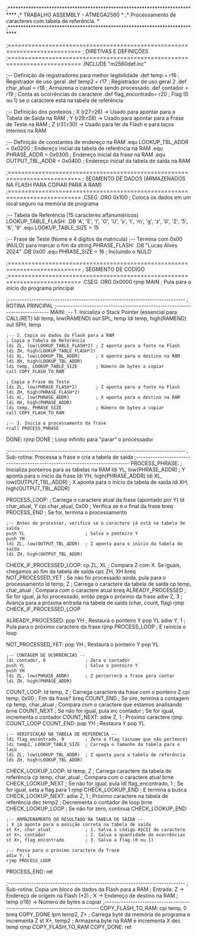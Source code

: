 ;***************************************************************************
;* TRABALHO ASSEMBLY - ATMEGA2560                                          *
;* Processamento de caracteres com tabela de referência.                   *
;***************************************************************************

;===========================================================================
; DIRETIVAS E DEFINIÇÕES
;===========================================================================
.INCLUDE "m2560def.inc"

;-- Definição de registradores para melhor legibilidade
.def temp           = r16  ; Registrador de uso geral
.def temp2          = r17  ; Registrador de uso geral 2
.def char_atual     = r18  ; Armazena o caractere sendo processado
.def contador       = r19  ; Conta as ocorrências do caractere
.def flag_encontrado= r20  ; Flag (0 ou 1) se o caractere está na tabela de referência

;-- Definição dos ponteiros
; X (r27:r26) -> Usado para apontar para a Tabela de Saída na RAM
; Y (r29:r28) -> Usado para apontar para a Frase de Teste na RAM
; Z (r31:r30) -> Usado para ler da Flash e para laços internos na RAM

;-- Definição de constantes de endereço na RAM
.equ LOOKUP_TBL_ADDR = 0x0200  ; Endereço inicial da tabela de referência na RAM
.equ PHRASE_ADDR     = 0x0300  ; Endereço inicial da frase na RAM
.equ OUTPUT_TBL_ADDR = 0x0400  ; Endereço inicial da tabela de saída na RAM

;===========================================================================
; SEGMENTO DE DADOS (ARMAZENADOS NA FLASH PARA COPIAR PARA A RAM)
;===========================================================================
.CSEG
.ORG 0x100 ; Coloca os dados em um local seguro na memória de programa

;-- Tabela de Referência (15 caracteres alfanuméricos)
LOOKUP_TABLE_FLASH:
.DB 'A', 'E', 'I', 'O', 'U', 's', 't', 'm', 'g', 'z', '0', '2', '5', '6', '9'
.equ LOOKUP_TABLE_SIZE = 15

;-- Frase de Teste (Nome e 4 dígitos da matrícula)
;-- Termina com 0x00 (NULO) para marcar o fim da string
PHRASE_FLASH:
.DB "Lucas Alves 2024"
.DB 0x00
.equ PHRASE_SIZE = 16 ; Incluindo o NULO

;===========================================================================
; SEGMENTO DE CÓDIGO
;===========================================================================
.CSEG
.ORG 0x0000
    rjmp MAIN       ; Pula para o início do programa principal

;---------------------------------------------------------------------------
; ROTINA PRINCIPAL
;---------------------------------------------------------------------------
MAIN:
    ;-- 1. Inicializa o Stack Pointer (essencial para CALL/RET)
    ldi temp, low(RAMEND)
    out SPL, temp
    ldi temp, high(RAMEND)
    out SPH, temp

    ;-- 2. Copia os dados da Flash para a RAM
    ; Copia a Tabela de Referência
    ldi ZL, low(LOOKUP_TABLE_FLASH*2) ; Z aponta para a fonte na Flash
    ldi ZH, high(LOOKUP_TABLE_FLASH*2)
    ldi XL, low(LOOKUP_TBL_ADDR)      ; X aponta para o destino na RAM
    ldi XH, high(LOOKUP_TBL_ADDR)
    ldi temp, LOOKUP_TABLE_SIZE       ; Número de bytes a copiar
    call COPY_FLASH_TO_RAM

    ; Copia a Frase de Teste
    ldi ZL, low(PHRASE_FLASH*2)       ; Z aponta para a fonte na Flash
    ldi ZH, high(PHRASE_FLASH*2)
    ldi XL, low(PHRASE_ADDR)          ; X aponta para o destino na RAM
    ldi XH, high(PHRASE_ADDR)
    ldi temp, PHRASE_SIZE             ; Número de bytes a copiar
    call COPY_FLASH_TO_RAM

    ;-- 3. Inicia o processamento da frase
    rcall PROCESS_PHRASE

DONE:
    rjmp DONE       ; Loop infinito para "parar" o processador

;---------------------------------------------------------------------------
; Sub-rotina: Processa a frase e cria a tabela de saída
;---------------------------------------------------------------------------
PROCESS_PHRASE:
    ; Inicializa ponteiros para as tabelas na RAM
    ldi YL, low(PHRASE_ADDR)      ; Y aponta para o início da frase
    ldi YH, high(PHRASE_ADDR)
    ldi XL, low(OUTPUT_TBL_ADDR)  ; X aponta para o início da tabela de saída
    ldi XH, high(OUTPUT_TBL_ADDR)

PROCESS_LOOP:
    ; Carrega o caractere atual da frase (apontado por Y)
    ld char_atual, Y
    cpi char_atual, 0x00          ; Verifica se é o final da frase
    breq PROCESS_END              ; Se for, termina o processamento

    ;-- Antes de processar, verifica se o caractere já está na tabela de saída
    push YL                       ; Salva o ponteiro Y
    push YH
    ldi ZL, low(OUTPUT_TBL_ADDR)  ; Z aponta para o início da tabela de saída
    ldi ZH, high(OUTPUT_TBL_ADDR)
CHECK_IF_PROCESSED_LOOP:
    cp ZL, XL                     ; Compara Z com X. Se iguais, chegamos ao fim da tabela de saída
    cpc ZH, XH
    breq NOT_PROCESSED_YET        ; Se não foi processado ainda, pula para o processamento
    ld temp, Z                    ; Carrega o caractere da tabela de saída
    cp temp, char_atual           ; Compara com o caractere atual
    breq ALREADY_PROCESSED        ; Se for igual, já foi processado, então pega o próximo da frase
    adiw Z, 3                     ; Avança para a próxima entrada na tabela de saída (char, count, flag)
    rjmp CHECK_IF_PROCESSED_LOOP

ALREADY_PROCESSED:
    pop YH                        ; Restaura o ponteiro Y
    pop YL
    adiw Y, 1                     ; Pula para o próximo caractere da frase
    rjmp PROCESS_LOOP             ; E reinicia o loop

NOT_PROCESSED_YET:
    pop YH                        ; Restaura o ponteiro Y
    pop YL

    ;-- CONTAGEM DE OCORRÊNCIAS --
    ldi contador, 0               ; Zera o contador
    push YL                       ; Salva o ponteiro Y
    push YH
    ldi ZL, low(PHRASE_ADDR)      ; Z percorrerá a frase para contar
    ldi ZH, high(PHRASE_ADDR)
COUNT_LOOP:
    ld temp, Z                    ; Carrega caractere da frase com o ponteiro Z
    cpi temp, 0x00                ; Fim da frase?
    breq COUNT_END                ; Se sim, termina a contagem
    cp temp, char_atual           ; Compara com o caractere que estamos analisando
    brne COUNT_NEXT               ; Se não for igual, pula
    inc contador                  ; Se for igual, incrementa o contador
COUNT_NEXT:
    adiw Z, 1                     ; Próximo caractere
    rjmp COUNT_LOOP
COUNT_END:
    pop YH                        ; Restaura Y
    pop YL

    ;-- VERIFICAÇÃO NA TABELA DE REFERÊNCIA --
    ldi flag_encontrado, 0        ; Zera a flag (assume que não pertence)
    ldi temp2, LOOKUP_TABLE_SIZE  ; Carrega o tamanho da tabela para o laço
    ldi ZL, low(LOOKUP_TBL_ADDR)  ; Z aponta para a tabela de referência
    ldi ZH, high(LOOKUP_TBL_ADDR)
CHECK_LOOKUP_LOOP:
    ld temp, Z                    ; Carrega caractere da tabela de referência
    cp temp, char_atual           ; Compara com o caractere atual
    brne CHECK_LOOKUP_NEXT        ; Se não for igual, pula
    ldi flag_encontrado, 1        ; Se for igual, seta a flag para 1
    rjmp CHECK_LOOKUP_END         ; E termina a busca
CHECK_LOOKUP_NEXT:
    adiw Z, 1                     ; Próximo caractere na tabela de referência
    dec temp2                     ; Decrementa o contador de loop
    brne CHECK_LOOKUP_LOOP        ; Se não for zero, continua
CHECK_LOOKUP_END:

    ;-- ARMAZENAMENTO DO RESULTADO NA TABELA DE SAÍDA --
    ; X já aponta para a posição correta na tabela de saída
    st X+, char_atual             ; 1. Salva o código ASCII do caractere
    st X+, contador               ; 2. Salva a quantidade de ocorrências
    st X+, flag_encontrado        ; 3. Salva a flag (0 ou 1)

    ;-- Passa para o próximo caractere da frase
    adiw Y, 1
    rjmp PROCESS_LOOP

PROCESS_END:
    ret

;---------------------------------------------------------------------------
; Sub-rotina: Copia um bloco de dados da Flash para a RAM
; Entrada: Z -> Endereço de origem na Flash (*2)
;          X -> Endereço de destino na RAM
;          temp (r16) -> Número de bytes a copiar
;---------------------------------------------------------------------------
COPY_FLASH_TO_RAM:
    cpi temp, 0
    breq COPY_DONE
    lpm temp2, Z+   ; Carrega byte da memória de programa e incrementa Z
    st X+, temp2    ; Armazena byte na RAM e incrementa X
    dec temp
    rjmp COPY_FLASH_TO_RAM
COPY_DONE:
    ret
